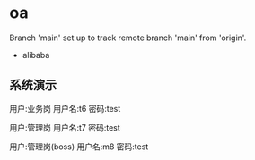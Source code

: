 # oa

Branch 'main' set up to track remote branch 'main' from 'origin'.
* alibaba 

## 系统演示
用户:业务岗
用户名:t6 
密码:test

用户:管理岗
用户名:t7
密码:test


用户:管理岗(boss)
用户名:m8
密码:test